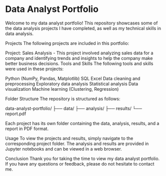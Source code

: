 # Data Analyst Portfolio
Welcome to my data analyst portfolio! This repository showcases some of the data analysis projects I have completed, as well as my technical skills in data analysis.

Projects
The following projects are included in this portfolio:

Project: Sales Analysis - This project involved analyzing sales data for a company and identifying trends and insights to help the company make better business decisions.
Tools and Skills
The following tools and skills were used in these projects:

Python (NumPy, Pandas, Matplotlib)
SQL
Excel
Data cleaning and preprocessing
Exploratory data analysis
Statistical analysis
Data visualization
Machine learning (Clustering, Regression)

Folder Structure
The repository is structured as follows:

data-analyst-portfolio/
├── data/
├── analysis/
├── results/
└── report.pdf

Each project has its own folder containing the data, analysis, results, and a report in PDF format.

Usage
To view the projects and results, simply navigate to the corresponding project folder. The analysis and results are provided in Jupyter notebooks and can be viewed in a web browser.

Conclusion
Thank you for taking the time to view my data analyst portfolio. If you have any questions or feedback, please do not hesitate to contact me.
